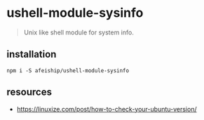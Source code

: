 # ushell-module-sysinfo
> Unix like shell module for system info.

## installation
```shell
npm i -S afeiship/ushell-module-sysinfo
```

## resources
- https://linuxize.com/post/how-to-check-your-ubuntu-version/